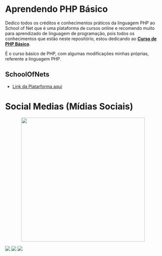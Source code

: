 # Aprendendo PHP Básico

 <div>
  <p>Dedico todos os créditos e conhecimentos práticos da linguagem PHP ao School of Net que é uma plataforma de cursos online e recomendo muito para aprendizado de linguagem de programação, pois todos os conhecimentos que estão neste repositório, estou dedicando ao <b><a href="https://bit.ly/3sTLRJb">Curso de PHP Básico</a></b>.</p>
 <p>É o curso básico de PHP, com algumas modificações minhas próprias, referente a linguagem PHP.</p>
</div>

## SchoolOfNets
<p>
    <ul>
        <li><a href="https://bit.ly/3GcFNRo">Link da Platarforma aqui</a></li>
    </ul>
</p>


 # Social Medias (Mídias Sociais)
<div>
    <p align="center"><img src="https://drive.google.com/uc?export=download&id=1dDuDx0qSSs2DKu3bJHweX-PpFUrJ3XJk" width=400></p>
   <a href="https://www.linkedin.com/in/matheus-teixeira-02b373184"><img src="https://img.shields.io/badge/LinkedIn-0077B5?style=for-the-badge&logo=linkedin&logoColor=white" target="_blank"></a>
   <a href="https://www.instagram.com/matheustsnts"><img src="https://img.shields.io/badge/Instagram-E4405F?style=for-the-badge&logo=instagram&logoColor=white" target="_blank"></a>
   <a href="https://github.com/matheus-dos-Santos-Teixeira"><img src="https://img.shields.io/badge/GitHub-100000?style=for-the-badge&logo=github&logoColor=white"></a>
</div>
